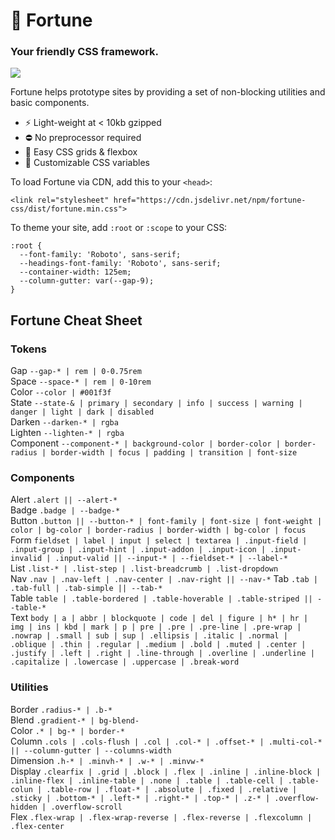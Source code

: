 # 🔮 Fortune

### Your friendly CSS framework.  
[![](https://data.jsdelivr.com/v1/package/npm/fortune-css/badge)](https://www.jsdelivr.com/package/npm/fortune-css)

Fortune helps prototype sites by providing a set of non-blocking utilities and basic components.

- ⚡️  Light-weight at < 10kb gzipped
- ⛔️  No preprocessor required
- 📐  Easy CSS grids & flexbox
- 🌈  Customizable CSS variables

To load Fortune via CDN, add this to your `<head>`:  
```
<link rel="stylesheet" href="https://cdn.jsdelivr.net/npm/fortune-css/dist/fortune.min.css">
```  

To theme your site, add `:root` or `:scope` to your CSS:
```
:root {
  --font-family: 'Roboto', sans-serif;
  --headings-font-family: 'Roboto', sans-serif;
  --container-width: 125em;
  --column-gutter: var(--gap-9);
}
```

## Fortune Cheat Sheet

### Tokens

Gap `--gap-* | rem | 0-0.75rem`  
Space `--space-* | rem | 0-10rem`  
Color `--color | #001f3f`  
State `--state-& | primary | secondary | info | success | warning | danger | light | dark | disabled`  
Darken `--darken-* | rgba`  
Lighten `--lighten-* | rgba`  
Component `--component-* | background-color | border-color | border-radius | border-width | focus | padding | transition | font-size`

### Components
Alert `.alert || --alert-*`  
Badge `.badge | --badge-*`  
Button `.button || --button-* | font-family | font-size | font-weight | color | bg-color | border-radius | border-width | bg-color | focus`  
Form `fieldset | label | input | select | textarea | .input-field | .input-group | .input-hint | .input-addon | .input-icon | .input-invalid | .input-valid || --input-* | --fieldset-* | --label-*`  
List `.list-* | .list-step | .list-breadcrumb | .list-dropdown`  
Nav `.nav | .nav-left | .nav-center | .nav-right || --nav-*`
Tab `.tab | .tab-full | .tab-simple || --tab-*`  
Table `table | .table-bordered | .table-hoverable | .table-striped || --table-*`  
Text `body | a | abbr | blockquote | code | del | figure | h* | hr | img | ins | kbd | mark | p | pre | .pre | .pre-line | .pre-wrap | .nowrap | .small | sub | sup | .ellipsis | .italic | .normal | .oblique | .thin | .regular | .medium | .bold | .muted | .center | .justify | .left | .right | .line-through | .overline | .underline | .capitalize | .lowercase | .uppercase | .break-word`  

### Utilities
Border `.radius-* | .b-*`  
Blend `.gradient-* | bg-blend-`  
Color `.* | bg-* | border-*`  
Column `.cols | .cols-flush | .col | .col-* | .offset-* | .multi-col-* || --column-gutter | --columns-width`  
Dimension `.h-* | .minvh-* | .w-* | .minvw-*`  
Display `.clearfix | .grid | .block | .flex | .inline | .inline-block | .inline-flex | .inline-table | .none | .table | .table-cell | .table-colun | .table-row | .float-* | .absolute | .fixed | .relative | .sticky | .bottom-* | .left-* | .right-* | .top-* | .z-* | .overflow-hidden | .overflow-scroll`  
Flex `.flex-wrap | .flex-wrap-reverse | .flex-reverse | .flexcolumn | .flex-center`
